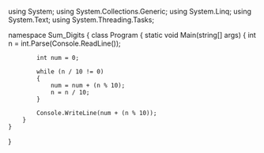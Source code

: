 using System;
using System.Collections.Generic;
using System.Linq;
using System.Text;
using System.Threading.Tasks;

namespace Sum_Digits
{
    class Program
    {
        static void Main(string[] args)
        {
            int n = int.Parse(Console.ReadLine());

            int num = 0;

            while (n / 10 != 0)
            {
                num = num + (n % 10);
                n = n / 10;
            }
           
            Console.WriteLine(num + (n % 10));
        }
    }
}
